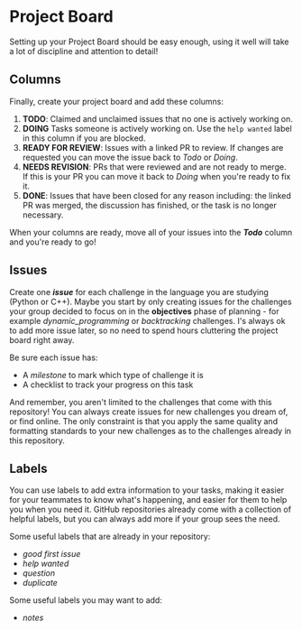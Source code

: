 # Project Board

Setting up your Project Board should be easy enough, using it well will take a lot of discipline and attention to detail!

## Columns

Finally, create your project board and add these columns:

1. **TODO**: Claimed and unclaimed issues that no one is actively working on.
2. **DOING** Tasks someone is actively working on. Use the `help wanted` label
   in this column if you are blocked.
3. **READY FOR REVIEW**: Issues with a linked PR to review. If changes are
   requested you can move the issue back to _Todo_ or _Doing_.
4. **NEEDS REVISION**: PRs that were reviewed and are not ready to merge. If
   this is your PR you can move it back to _Doing_ when you're ready to fix it.
5. **DONE**: Issues that have been closed for any reason including: the linked
   PR was merged, the discussion has finished, or the task is no longer
   necessary.

When your columns are ready, move all of your issues into the _**Todo**_ column
and you're ready to go!

## Issues

Create one _**issue**_ for each challenge in the language you are studying (Python or C++). Maybe you start by only creating issues for the challenges your group decided to focus on in the **objectives** phase of planning - for example _dynamic_programming_ or _backtracking_ challenges. I's always ok to add more issue later, so no need to spend hours cluttering the project board right away.

Be sure each issue has:

- A _milestone_ to mark which type of challenge it is
- A checklist to track your progress on this task

And remember, you aren't limited to the challenges that come with this repository! You can always create issues for new challenges you dream of, or find online. The only constraint is that you apply the same quality and formatting standards to your new challenges as to the challenges already in this repository.

## Labels

You can use labels to add extra information to your tasks, making it easier for your teammates to know what's happening, and easier for them to help you when you need it.
GitHub repositories already come with a collection of helpful labels, but you can always add more if your group sees the need.

Some useful labels that are already in your repository:

- _good first issue_
- _help wanted_
- _question_
- _duplicate_

Some useful labels you may want to add:

- _notes_
